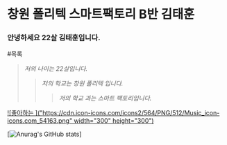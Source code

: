 # 창원 폴리텍 스마트팩토리 B반 김태훈

### 안녕하세요 22살 김태훈입니다.


#목록
>_저의 나이는 22살입니다._
> > _저의 학교는 창원 폴리텍 입니다._
> > > _저의 학교 과는 스마트 팩토리입니다._


[![좋아하는 ]("https://cdn.icon-icons.com/icons2/564/PNG/512/Music_icon-icons.com_54163.png" width="300" height="300")](https://www.youtube.com/watch?v=acVLMP3sa9s)

[![Anurag's GitHub stats](https://github-readme-stats.vercel.app/api?username=Taehoon20)]




